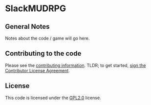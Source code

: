 # SlackMUDRPG

## General Notes

Notes about the code / game will go here.


## Contributing to the code

Please see the [contributing information](https://github.com/PaulHutson/SlackMUDRPG/blob/master/CONTRIBUTING.md).
TLDR; to get started, <a href="https://www.clahub.com/agreements/PaulHutson/SlackMUDRPG">sign the Contributor License Agreement</a>. 

## License

This code is licensed under the [GPL2.0](https://tldrlegal.com/license/gnu-general-public-license-v2) license.

